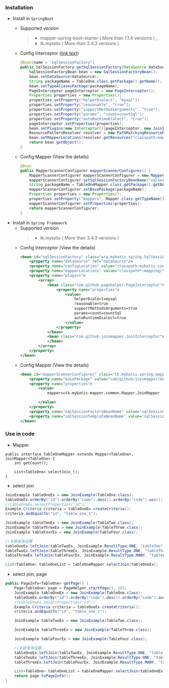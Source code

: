 ### Installation
- Install in `SpringBoot`
    - Supported version
        >- mapper-spring-boot-starter ( More than 1.1.4 versions ) ,
        >- tk.mytatis ( More than 3.4.3 versions )
            <!-- mapper-spring-boot-starter 1.2.4之后还有问题 java.lang.NoSuchMethodError: org.springframework.boot.SpringApplication.<init>([Ljava/lang/Object;)V -->
    - Config Interceptor ([link text](https://www.google.com "View the details")) 
        ```java
        @Bean(name = "sqlSessionFactory")
        public SqlSessionFactory getSqlSessionFactory(DataSource dataSource) throws Exception {
            SqlSessionFactoryBean bean = new SqlSessionFactoryBean();
            bean.setDataSource(dataSource);
            String packageName = TableOne.class.getPackage().getName();
            bean.setTypeAliasesPackage(packageName);
            PageInterceptor pageInterceptor = new PageInterceptor();
            Properties properties = new Properties();
            properties.setProperty("helperDialect", "mysql");
            properties.setProperty("reasonable", "true");
            properties.setProperty("supportMethodsArguments", "true");
            properties.setProperty("params", "count=countSql");
            properties.setProperty("autoRuntimeDialect", "true");
            pageInterceptor.setProperties(properties);
            bean.setPlugins(new Interceptor[]{pageInterceptor, new JoinInterceptor()}); // 插件的执行顺序为倒叙,让JoinInterceptor先执行
            ResourcePatternResolver resolver = new PathMatchingResourcePatternResolver();
            bean.setMapperLocations(resolver.getResources("classpath:mapping/*.xml"));
            return bean.getObject();
        }
        ```
    
    - Config Mapper (View the details)
        ```java
        @Bean
        public MapperScannerConfigurer mapperScannerConfigurer() {
            MapperScannerConfigurer mapperScannerConfigurer = new MapperScannerConfigurer();
            mapperScannerConfigurer.setSqlSessionFactoryBeanName("sqlSessionFactory");
            String packageName = TableOneMapper.class.getPackage().getName();
            mapperScannerConfigurer.setBasePackage(packageName);
            Properties properties = new Properties();
            properties.setProperty("mappers", Mapper.class.getTypeName() + "," + JoinMapper.class.getTypeName()); // mappers
            mapperScannerConfigurer.setProperties(properties);
            return mapperScannerConfigurer;
        }


- Install in `Spring Framework`
    - Supported version
        >- tk.mytatis ( More than 3.4.3 versions )
    - Config Interceptor (View the details)
        ```xml
        <bean id="sqlSessionFactory" class="org.mybatis.spring.SqlSessionFactoryBean">
            <property name="dataSource" ref="dataSource"/>
            <property name="configLocation" value="classpath:mybatis-config.xml"/>
            <property name="mapperLocations" value="classpath*:mapping/**/*Mapper.xml"/>
            <property name="plugins">
                <array>
                    <bean class="com.github.pagehelper.PageInterceptor">
                        <property name="properties">
                            <value>
                                helperDialect=mysql
                                reasonable=true
                                supportMethodsArguments=true
                                params=count=countSql
                                autoRuntimeDialect=true
                            </value>
                        </property>
                    </bean>
                    <bean class="com.github.joinmapper.JoinInterceptor">
                    </bean>
                </array>
            </property>
        </bean>
    
    - Config Mapper (View the details)
        ```xml
        <bean id="mapperScannerConfigurer" class="tk.mybatis.spring.mapper.MapperScannerConfigurer">
            <property name="basePackage" value="com/github/joinmapper/dao"/>
            <property name="properties">
                <value>
                    mappers=tk.mybatis.mapper.common.Mapper,JoinMapper
    
                </value>
            </property>
            <property name="sqlSessionFactoryBeanName" value="sqlSessionFactory"/>
            <property name="sqlSessionTemplateBeanName" value="sqlSession"/>
        </bean>
  
### Use in code
- Mapper
```
public interface TableOneMapper extends Mapper<TableOne>, JoinMapper<TableOne> {
    int getCount();

    List<TableOne> selectJoin_();
}
```
- select join
```java
JoinExample tableOneEx = new JoinExample(TableOne.class);
tableOneEx.orderBy("id").orderBy("code").desc().orderBy("code").asc();
//tableOneEx.selectProperties("id");
Example.Criteria criteria = tableOneEx.createCriteria();
criteria.andEqualTo("id", "table_one_1");

JoinExample tableTwoEx = new JoinExample(TableTwo.class);
JoinExample tableThreeEx = new JoinExample(TableThree.class);
JoinExample tableFourEx = new JoinExample(TableFour.class);

//关联查询设置
tableOneEx.leftJoin(tableTwoEx, JoinExample.ResultType.ONE, "tableTwo", "id", "id");
tableTwoEx.leftJoin(tableThreeEx, JoinExample.ResultType.ONE, "tableThree", "id", "id");
tableThreeEx.leftJoin(tableFourEx, JoinExample.ResultType.MANY, "tableFourList", "id", "id");

List<TableOne> tableOneList = tableOneMapper.selectJoin(tableOneEx);
```

- select join, page
```java
public PageInfo<TableOne> getPage() {
    Page<TableOne> page = PageHelper.startPage(1, 10);
    JoinExample tableOneEx = new JoinExample(TableOne.class);
    tableOneEx.orderBy("id").orderBy("code").desc().orderBy("code").asc();
    //tableOneEx.selectProperties("id");
    Example.Criteria criteria = tableOneEx.createCriteria();
    criteria.andEqualTo("id", "table_one_1");

    JoinExample tableTwoEx = new JoinExample(TableTwo.class);

    JoinExample tableThreeEx = new JoinExample(TableThree.class);

    JoinExample tableFourEx = new JoinExample(TableFour.class);

    //关联查询设置
    tableOneEx.leftJoin(tableTwoEx, JoinExample.ResultType.ONE, "tableTwo", "id", "id");
    tableTwoEx.leftJoin(tableThreeEx, JoinExample.ResultType.ONE, "tableThree", "id", "id");
    tableThreeEx.leftJoin(tableFourEx, JoinExample.ResultType.MANY, "tableFourList", "id", "id");

    List<TableOne> tableOneList = tableOneMapper.selectJoin(tableOneEx);
    return page.toPageInfo();
}
```